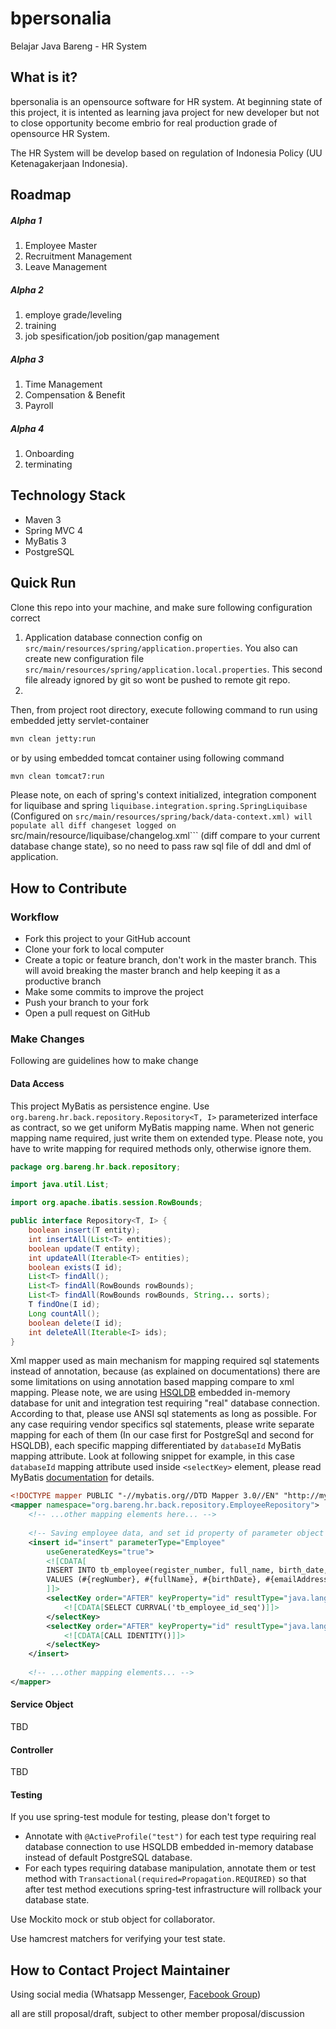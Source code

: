# bpersonalia
Belajar Java Bareng - HR System

## What is it?
bpersonalia is an opensource software for HR system. At beginning state of this project, it is intented as learning java project for new developer but not to close opportunity become embrio for real production grade of opensource HR System.

The HR System will be develop based on regulation of Indonesia Policy (UU Ketenagakerjaan Indonesia).

## Roadmap
##### Alpha 1 
1. Employee Master 
2. Recruitment Management
3. Leave Management

##### Alpha 2
1. employe grade/leveling
2. training
3. job spesification/job position/gap management

##### Alpha 3
1. Time Management
2. Compensation & Benefit
3. Payroll

##### Alpha 4
1. Onboarding
2. terminating

## Technology Stack
- Maven 3
- Spring MVC 4
- MyBatis 3
- PostgreSQL

## Quick Run
Clone this repo into your machine, and make sure following configuration correct

1. Application database connection config on ```src/main/resources/spring/application.properties```. You also can create new configuration file ```src/main/resources/spring/application.local.properties```. This second file already ignored by git so wont be pushed to remote git repo.
2. 

Then, from project root directory, execute following command to run using embedded jetty servlet-container 

```sh
mvn clean jetty:run
```

or by using embedded tomcat container using following command

```sh
mvn clean tomcat7:run
```

Please note, on each of spring's context initialized, integration component for liquibase and spring ```liquibase.integration.spring.SpringLiquibase``` (Configured on ```src/main/resources/spring/back/data-context.xml) will populate all diff changeset logged on ```src/main/resource/liquibase/changelog.xml``` (diff compare to your current database change state), so no need to pass raw sql file of ddl and dml of application.

## How to Contribute
### Workflow
- Fork this project to your GitHub account
- Clone your fork to local computer
- Create a topic or feature branch, don't work in the master branch. This will avoid breaking the master branch and help keeping it as a productive branch
- Make some commits to improve the project
- Push your branch to your fork
- Open a pull request on GitHub

### Make Changes
Following are guidelines how to make change

#### Data Access
This project MyBatis as persistence engine. Use ```org.bareng.hr.back.repository.Repository<T, I>``` parameterized interface as contract, so we get uniform MyBatis mapping name. When not generic mapping name required, just write them on extended type. Please note, you have to write mapping for required methods only, otherwise ignore them.

```java
package org.bareng.hr.back.repository;

import java.util.List;

import org.apache.ibatis.session.RowBounds;

public interface Repository<T, I> {
    boolean insert(T entity);
    int insertAll(List<T> entities);
    boolean update(T entity);
    int updateAll(Iterable<T> entities);
    boolean exists(I id);
    List<T> findAll();
    List<T> findAll(RowBounds rowBounds);
    List<T> findAll(RowBounds rowBounds, String... sorts);
    T findOne(I id);
    Long countAll();
    boolean delete(I id);
    int deleteAll(Iterable<I> ids);
}
```

Xml mapper used as main mechanism for mapping required sql statements instead of annotation, because (as explained on documentations) there are some limitations on using annotation based mapping compare to xml mapping. Please note, we are using [HSQLDB](http://hsqldb.org/) embedded in-memory database for unit and integration test requiring "real" database connection. According to that, please use ANSI sql statements as long as possible. For any case requiring vendor specifics sql statements, please write separate mapping for each of them (In our case first for PostgreSql and second for HSQLDB), each specific mapping differentiated by ```databaseId``` MyBatis mapping attribute. Look at following snippet for example, in this case ```databaseId``` mapping attribute used inside ```<selectKey>``` element, please read MyBatis [documentation](https://mybatis.github.io/mybatis-3/) for details. 

```xml
<!DOCTYPE mapper PUBLIC "-//mybatis.org//DTD Mapper 3.0//EN" "http://mybatis.org/dtd/mybatis-3-mapper.dtd">
<mapper namespace="org.bareng.hr.back.repository.EmployeeRepository">
	<!-- ...other mapping elements here... -->
	
	<!-- Saving employee data, and set id property of parameter object with database generated id wich is assigned for related database row after insert operation  -->
    <insert id="insert" parameterType="Employee"
        useGeneratedKeys="true">
		<![CDATA[
		INSERT INTO tb_employee(register_number, full_name, birth_date, email_address, gender_type) 
		VALUES (#{regNumber}, #{fullName}, #{birthDate}, #{emailAddress}, #{gender})
		]]>
        <selectKey order="AFTER" keyProperty="id" resultType="java.lang.Integer" databaseId="postgre">
			<![CDATA[SELECT CURRVAL('tb_employee_id_seq')]]>
        </selectKey>
        <selectKey order="AFTER" keyProperty="id" resultType="java.lang.Integer" databaseId="hsqldb">
            <![CDATA[CALL IDENTITY()]]>
        </selectKey>
    </insert>
    
    <!-- ...other mapping elements... -->
</mapper>
```

#### Service Object
TBD

#### Controller
TBD

#### Testing
If you use spring-test module for testing, please don't forget to 

- Annotate with ```@ActiveProfile("test")``` for each test type requiring real database connection to use HSQLDB embedded in-memory database instead of default PostgreSQL database. 
- For each types requiring database manipulation, annotate them or test method with ```Transactional(required=Propagation.REQUIRED)``` so that after test method executions spring-test infrastructure will rollback your database state.

Use Mockito mock or stub object for collaborator.

Use hamcrest matchers for verifying your test state.

## How to Contact Project Maintainer
Using social media (Whatsapp Messenger, [Facebook Group](https://www.facebook.com/groups/1551068508508353/))


all are still proposal/draft, subject to other member proposal/discussion

